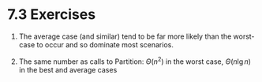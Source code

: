 # 7.3 Exercises

1. The average case (and similar) tend to be far more likely than the worst-case to occur and so dominate most scenarios.

2. The same number as calls to Partition: $\Theta(n^2)$ in the worst case, $\Theta(n\lg{n})$ in the best and average cases